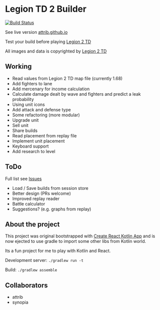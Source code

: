 # Legion TD 2 Builder

[![Build Status](https://travis-ci.org/attrib/legion2-builder.svg?branch=fromTools)](https://travis-ci.org/attrib/legion2-builder)

See live version [attrib.github.io](https://attrib.github.io)

Test your build before playing [Legion 2 TD](https://legiontd2.com)

All images and data is copyrighted by [Legion 2 TD](https://legiontd2.com)

## Working

* Read values from Legion 2 TD map file (currently 1.68)
* Add fighters to lane
* Add mercenary for income calculation
* Calculate damage dealt by wave and fighters and predict a leak probability
* Using unit icons 
* Add attack and defense type
* Some refactoring (more modular)
* Upgrade unit
* Sell unit
* Share builds
* Read placement from replay file
* Implement unit placement
* Keyboard support
* Add research to level

## ToDo

Full list see [Issues](https://github.com/attrib/legion2-builder/issues)

* Load / Save builds from session store
* Better design (PRs welcome)
* Improved replay reader
* Battle calculator
* Suggestions? (e.g. graphs from replay)

## About the project

This project was original bootstrapped with [Create React Kotlin App](https://github.com/JetBrains/create-react-kotlin-app) and is now ejected to use gradle to import some other libs from Kotlin world.

Its a fun project for me to play with Kotlin and React.

Development server: `./gradlew run -t`

Build: `./gradlew assemble`

## Collaborators

* attrib
* synopia
